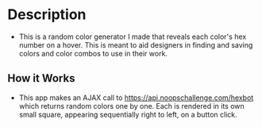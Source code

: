 # Description

* This is a random color generator I made that reveals each color's hex number on a hover. This is meant to aid designers in finding and saving colors and color combos to use in their work. 

## How it Works

* This app makes an AJAX call to https://api.noopschallenge.com/hexbot which returns random colors one by one. Each is rendered in its own small square, appearing sequentially right to left, on a button click. 

